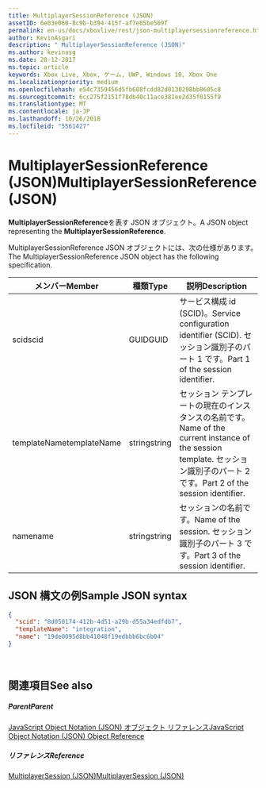 ```yaml
---
title: MultiplayerSessionReference (JSON)
assetID: 6e03e060-8c9b-b394-415f-af7e85be569f
permalink: en-us/docs/xboxlive/rest/json-multiplayersessionreference.html
author: KevinAsgari
description: " MultiplayerSessionReference (JSON)"
ms.author: kevinasg
ms.date: 20-12-2017
ms.topic: article
keywords: Xbox Live, Xbox, ゲーム, UWP, Windows 10, Xbox One
ms.localizationpriority: medium
ms.openlocfilehash: e54c7359456d5fb608fcdd82d0130298bb8605c8
ms.sourcegitcommit: 6cc275f2151f78db40c11ace381ee2d35f0155f9
ms.translationtype: MT
ms.contentlocale: ja-JP
ms.lasthandoff: 10/26/2018
ms.locfileid: "5561427"
---
```

# <a name="multiplayersessionreference-json"></a><span data-ttu-id="6a481-104">MultiplayerSessionReference (JSON)</span><span class="sxs-lookup"><span data-stu-id="6a481-104">MultiplayerSessionReference (JSON)</span></span>
<span data-ttu-id="6a481-105">**MultiplayerSessionReference**を表す JSON オブジェクト。</span><span class="sxs-lookup"><span data-stu-id="6a481-105">A JSON object representing the **MultiplayerSessionReference**.</span></span> 
<a id="ID4EQ"></a>

  
 
<span data-ttu-id="6a481-106">MultiplayerSessionReference JSON オブジェクトには、次の仕様があります。</span><span class="sxs-lookup"><span data-stu-id="6a481-106">The MultiplayerSessionReference JSON object has the following specification.</span></span>
 
| <span data-ttu-id="6a481-107">メンバー</span><span class="sxs-lookup"><span data-stu-id="6a481-107">Member</span></span>| <span data-ttu-id="6a481-108">種類</span><span class="sxs-lookup"><span data-stu-id="6a481-108">Type</span></span>| <span data-ttu-id="6a481-109">説明</span><span class="sxs-lookup"><span data-stu-id="6a481-109">Description</span></span>| 
| --- | --- | --- | 
| <span data-ttu-id="6a481-110">scid</span><span class="sxs-lookup"><span data-stu-id="6a481-110">scid</span></span>| <span data-ttu-id="6a481-111">GUID</span><span class="sxs-lookup"><span data-stu-id="6a481-111">GUID</span></span>| <span data-ttu-id="6a481-112">サービス構成 id (SCID)。</span><span class="sxs-lookup"><span data-stu-id="6a481-112">Service configuration identifier (SCID).</span></span> <span data-ttu-id="6a481-113">セッション識別子のパート 1 です。</span><span class="sxs-lookup"><span data-stu-id="6a481-113">Part 1 of the session identifier.</span></span>| 
| <span data-ttu-id="6a481-114">templateName</span><span class="sxs-lookup"><span data-stu-id="6a481-114">templateName</span></span> | <span data-ttu-id="6a481-115">string</span><span class="sxs-lookup"><span data-stu-id="6a481-115">string</span></span> | <span data-ttu-id="6a481-116">セッション テンプレートの現在のインスタンスの名前です。</span><span class="sxs-lookup"><span data-stu-id="6a481-116">Name of the current instance of the session template.</span></span> <span data-ttu-id="6a481-117">セッション識別子のパート 2 です。</span><span class="sxs-lookup"><span data-stu-id="6a481-117">Part 2 of the session identifier.</span></span> | 
| <span data-ttu-id="6a481-118">name</span><span class="sxs-lookup"><span data-stu-id="6a481-118">name</span></span> | <span data-ttu-id="6a481-119">string</span><span class="sxs-lookup"><span data-stu-id="6a481-119">string</span></span> | <span data-ttu-id="6a481-120">セッションの名前です。</span><span class="sxs-lookup"><span data-stu-id="6a481-120">Name of the session.</span></span> <span data-ttu-id="6a481-121">セッション識別子のパート 3 です。</span><span class="sxs-lookup"><span data-stu-id="6a481-121">Part 3 of the session identifier.</span></span> | 
  
<a id="ID4EZ"></a>

 
## <a name="sample-json-syntax"></a><span data-ttu-id="6a481-122">JSON 構文の例</span><span class="sxs-lookup"><span data-stu-id="6a481-122">Sample JSON syntax</span></span> 
 

```json
{
  "scid": "8d050174-412b-4d51-a29b-d55a34edfdb7",
  "templateName": "integration",
  "name": "19de0095d8bb41048f19edbbb6bc6b04"
}
  
    
```

  
<a id="ID4EJB"></a>

 
## <a name="see-also"></a><span data-ttu-id="6a481-123">関連項目</span><span class="sxs-lookup"><span data-stu-id="6a481-123">See also</span></span>
 
<a id="ID4ELB"></a>

 
##### <a name="parent"></a><span data-ttu-id="6a481-124">Parent</span><span class="sxs-lookup"><span data-stu-id="6a481-124">Parent</span></span> 

[<span data-ttu-id="6a481-125">JavaScript Object Notation (JSON) オブジェクト リファレンス</span><span class="sxs-lookup"><span data-stu-id="6a481-125">JavaScript Object Notation (JSON) Object Reference</span></span>](atoc-xboxlivews-reference-json.md)

  
<a id="ID4EVB"></a>

 
##### <a name="reference"></a><span data-ttu-id="6a481-126">リファレンス</span><span class="sxs-lookup"><span data-stu-id="6a481-126">Reference</span></span> 

[<span data-ttu-id="6a481-127">MultiplayerSession (JSON)</span><span class="sxs-lookup"><span data-stu-id="6a481-127">MultiplayerSession (JSON)</span></span>](json-multiplayersession.md)

   
